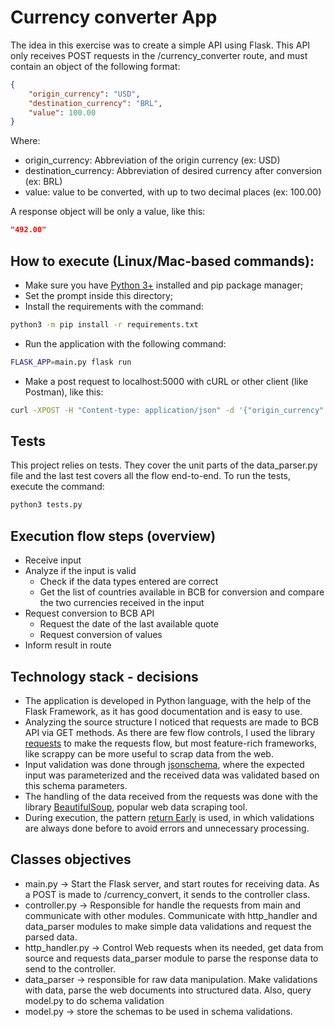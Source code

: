 # Currency converter App

The idea in this exercise was to create a simple API using Flask. This API only receives POST requests in the /currency_converter route, and must contain an object of the following format:

```json
{
    "origin_currency": "USD",
    "destination_currency": "BRL",
    "value": 100.00
}
```
Where:
* origin_currency: Abbreviation of the origin currency (ex: USD)
* destination_currency: Abbreviation of desired currency after conversion (ex: BRL)
* value: value to be converted, with up to two decimal places (ex: 100.00)

A response object will be only a value, like this:
```json
"492.00"
```

## How to execute (Linux/Mac-based commands):
* Make sure you have [Python 3+](https://www.python.org/downloads/) installed and pip package manager;
* Set the prompt inside this directory;
* Install the requirements with the command:
```bash
python3 -m pip install -r requirements.txt
```
* Run the application with the following command:
```bash
FLASK_APP=main.py flask run
```
* Make a post request to localhost:5000 with cURL or other client (like Postman), like this:
```bash
curl -XPOST -H "Content-type: application/json" -d '{"origin_currency": "USD", "destination_currency": "BRL", "value": 100.00}' '127.0.0.1:5000/currency_convert'
```
## Tests
This project relies on tests. They cover the unit parts of the data_parser.py file and the last test covers all the flow end-to-end. To run the tests, execute the command:
```bash
python3 tests.py
```

## Execution flow steps (overview)
* Receive input
* Analyze if the input is valid
     * Check if the data types entered are correct
     * Get the list of countries available in BCB for conversion and compare the two currencies received in the input
* Request conversion to BCB API
     * Request the date of the last available quote
     * Request conversion of values
* Inform result in route

## Technology stack - decisions
* The application is developed in Python language, with the help of the Flask Framework, as it has good documentation and is easy to use.
* Analyzing the source structure I noticed that requests are made to BCB API via GET methods. As there are few flow controls, I used the library [requests](https://docs.python-requests.org/en/master/) to make the requests flow, but most feature-rich frameworks, like scrappy can be more useful to scrap data from the web.
* Input validation was done through [jsonschema](https://json-schema.org/), where the expected input was parameterized and the received data was validated based on this schema parameters.
* The handling of the data received from the requests was done with the library [BeautifulSoup](https://www.crummy.com/software/BeautifulSoup/bs4/doc/), popular web data scraping tool.
* During execution, the pattern [return Early](https://medium.com/swlh/return-early-pattern-3d18a41bba8) is used, in which validations are always done before to avoid errors and unnecessary processing.


## Classes objectives
* main.py -> Start the Flask server, and start routes for receiving data. As a POST is made to /currency_convert, it sends to the controller class.
* controller.py -> Responsible for handle the requests from main and communicate with other modules. Communicate with http_handler and data_parser modules to make simple data validations and request the parsed data.
* http_handler.py -> Control Web requests when its needed, get data from source and requests data_parser module to parse the response data to send to the controller.
* data_parser -> responsible for raw data manipulation. Make validations with data, parse the web documents into structured data. Also, query model.py to do schema validation
* model.py -> store the schemas to be used in schema validations.